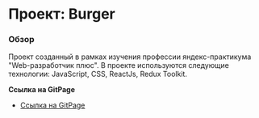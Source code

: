 # Проект: Burger

### Обзор

Проект созданный в рамках изучения профессии яндекс-практикума "Web-разработчик плюс".
В проекте используются следующие технологии: JavaScript, CSS, ReactJs, Redux Toolkit.

**Ссылка на GitPage**

* [Ссылка на GitPage](https://eremenkop.github.io/react-burger//)
